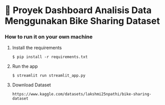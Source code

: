 # 🎈 Proyek Dashboard Analisis Data Menggunakan Bike Sharing Dataset


### How to run it on your own machine

1. Install the requirements

   ```
   $ pip install -r requirements.txt
   ```

2. Run the app

   ```
   $ streamlit run streamlit_app.py
   ```

3. Download Dataset

   ```
   https://www.kaggle.com/datasets/lakshmi25npathi/bike-sharing-dataset
   ```
